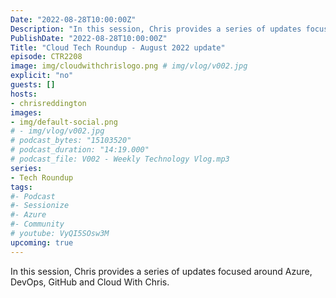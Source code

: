```yaml
---
Date: "2022-08-28T10:00:00Z"
Description: "In this session, Chris provides a series of updates focused around Azure, DevOps, GitHub and Cloud With Chris."
PublishDate: "2022-08-28T10:00:00Z"
Title: "Cloud Tech Roundup - August 2022 update"
episode: CTR2208
image: img/cloudwithchrislogo.png # img/vlog/v002.jpg
explicit: "no"
guests: []
hosts:
- chrisreddington
images:
- img/default-social.png
# - img/vlog/v002.jpg
# podcast_bytes: "15103520"
# podcast_duration: "14:19.000"
# podcast_file: V002 - Weekly Technology Vlog.mp3
series:
- Tech Roundup
tags:
#- Podcast
#- Sessionize
#- Azure
#- Community
# youtube: VyQI5SOsw3M
upcoming: true
---
```

In this session, Chris provides a series of updates focused around Azure, DevOps, GitHub and Cloud With Chris.
